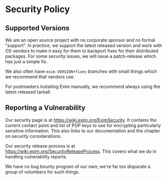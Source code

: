 # Security Policy

## Supported Versions

We are an open source project with no corporate sponsor and no formal
"support".  In practice, we support the latest released version and work with
OS vendors to make it easy for them to backport fixes for their distributed
packages.  For some security issues, we will issue a patch-release which has
just a simple fix.

We also often have `exim-VERSION+fixes` branches with small things which we
recommend that vendors use.

For postmasters installing Exim manually, we recommend always using the latest
released tarball.

## Reporting a Vulnerability

Our security page is at <https://wiki.exim.org/EximSecurity>.
It contains the current contact point and list of PGP keys to use for
encrypting particularly sensitive information.
This also links to our documentation and the chapter on security
considerations.

Our security release process is at
<https://wiki.exim.org/SecurityReleaseProcess>.
This covers what we do in handling vulnerability reports.

We have no bug bounty program of our own; we're far too disparate a group of
volunteers for such things.
